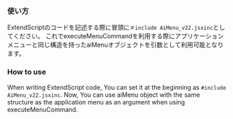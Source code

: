 ### 使い方

ExtendScriptのコードを記述する際に冒頭に`＃include AiMenu_v22.jsxinc`としてください。
これでexecuteMenuCommandを利用する際にアプリケーションメニューと同じ構造を持ったaiMenuオブジェクトを引数として利用可能となります。

### How to use

When writing ExtendScript code, You can set it at the beginning as `#include AiMenu_v22.jsxinc`.
Now, You can use aiMenu object with the same structure as the application menu as an argument when using executeMenuCommand.
